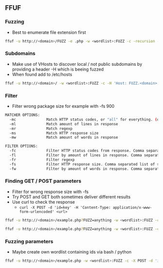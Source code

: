 ## **FFUF**

### Fuzzing
* Best to enumerate file extension first

```bash
ffuf -u http://<domain>/FUZZ -e .php -w <wordlist>:FUZZ -c -recursion -recursion-depth 1
```

### Subdomains
* Make use of VHosts to discover local / not public subdomains by providing a header -H which is beeing fuzzed
* When found add to /etc/hosts

```bash
ffuf -u http://<domain>/ -w <wordlist>:FUZZ -c -H 'Host: FUZZ.<domain>'
```

### Filter
* Filter wrong package size for example with -fs 900
```bash
MATCHER OPTIONS:
  -mc              Match HTTP status codes, or "all" for everything. (default: 200,204,301,302,307,401,403)
  -ml              Match amount of lines in response
  -mr              Match regexp
  -ms              Match HTTP response size
  -mw              Match amount of words in response
```
```bash
FILTER OPTIONS:
  -fc              Filter HTTP status codes from response. Comma separated list of codes and ranges
  -fl              Filter by amount of lines in response. Comma separated list of line counts and ranges
  -fr              Filter regexp
  -fs              Filter HTTP response size. Comma separated list of sizes and ranges
  -fw              Filter by amount of words in response. Comma separated list of word counts and ranges
```

### Finding GET / POST parameters
* Filter for wrong response size with -fs
* Try POST and GET both sometimes deliver different results
* Use curl to check the response
  *  `curl -X POST -d 'id=key' -H 'Content-Type: application/x-www-form-urlencoded' <url>`

```bash
ffuf -u http://<domain>/example.php?FUZZ=anything -w <wordlist>:FUZZ -c -fs XXX
```

```bash
ffuf -u http://<domain>/example.php?FUZZ=anything -w <wordlist>:FUZZ -c -X POST -d 'FUZZ=key' -H 'Content-Type: application/x-www-form-urlencoded' -fs XXX
```

### Fuzzing parameters
* Maybe create own wordlist containing ids via bash / python

```bash
ffuf -u http://<domain>/example.php -w <wordlist>:FUZZ -c -X POST -d 'id=FUZZ' -H 'Content-Type: application/x-www-form-urlencoded' -fs XXX
```
